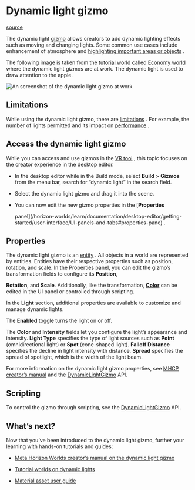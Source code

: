 # Dynamic light gizmo

[source](https://developers.meta.com/horizon-worlds/learn/documentation/code-blocks-and-gizmos/dynamic-light-gizmo)

The dynamic light [gizmo](/horizon-worlds/learn/documentation/code-blocks-and-gizmos/about-gizmos) allows creators to add dynamic lighting effects such as moving and changing lights. Some common use cases include enhancement of atmosphere and [highlighting important areas or objects](/horizon-worlds/learn/documentation/tutorial-worlds/economy-world-tutorial/module-3-configuring-gameplay#configuring-the-apple-spawners) .

The following image is taken from the [tutorial world](/horizon-worlds/learn/documentation/tutorial-worlds/getting-started-with-tutorials/access-tutorial-worlds) called [Economy world](/horizon-worlds/learn/documentation/tutorial-worlds/economy-world-tutorial/module-3-configuring-gameplay) where the dynamic light gizmos are at work. The dynamic light is used to draw attention to the apple.

![An screenshot of the dynamic light gizmo at work](https://scontent.flba1-1.fna.fbcdn.net/v/t39.2365-6/505443192_738224338715520_974421412205283361_n.png?_nc_cat=103&ccb=1-7&_nc_sid=e280be&_nc_ohc=R6JgqldEcsQQ7kNvwFqzwli&_nc_oc=AdmHhIldUUSpteoVM_XeaT6vfMB3r2nToHwpaNdb8wVLXmWiBwrp6F_xeIPSARVmy3o&_nc_zt=14&_nc_ht=scontent.flba1-1.fna&_nc_gid=hUHd3jIhf6PJyp8AlrKEEQ&oh=00_AfSn46kxaceD7IAk3T05cWCYlA3zV-c8XUPHSA42yYE4pA&oe=689B972A)

## Limitations

While using the dynamic light gizmo, there are [limitations](https://github.com/MHCPCreators/horizonCreatorManual/blob/main/HorizonTechnicalDoc.md#dynamic-light-gizmo) . For example, the number of lights permitted and its impact on [performance](/horizon-worlds/learn/documentation/performance-best-practices-and-tooling/unity-performance-designing-a-performant-world) .

## Access the dynamic light gizmo

While you can access and use gizmos in the [VR tool](/horizon-worlds/learn/documentation/vr-creation/getting-started/create-a-new-world-in-horizon) , this topic focuses on the creator experience in the desktop editor.

*   In the desktop editor while in the Build mode, select **Build** \> **Gizmos** from the menu bar, search for “dynamic light” in the search field.

*   Select the dynamic light gizmo and drag it into the scene.

*   You can now edit the new gizmo properties in the [**Properties**
    
     panel](/horizon-worlds/learn/documentation/desktop-editor/getting-started/user-interface/UI-panels-and-tabs#properties-pane) .

## Properties

The dynamic light gizmo is an [entity](/horizon-worlds/reference/2.0.0/core_entity) . All objects in a world are represented by entities. Entities have their respective properties such as position, rotation, and scale. In the Properties panel, you can edit the gizmo’s transformation fields to configure its **Position**, 

**Rotation**, and **Scale**. Additionally, like the transformation, [**Color**](/horizon-worlds/reference/2.0.0/core_color) can be edited in the UI panel or controlled through scripting.

In the **Light** section, additional properties are available to customize and manage dynamic lights.

The **Enabled** toggle turns the light on or off.

The **Color** and **Intensity** fields let you configure the light’s appearance and intensity. **Light Type** specifies the type of light sources such as **Point** (omnidirectional light) or **Spot** (cone-shaped light). **Falloff Distance** specifies the decline in light intensity with distance. **Spread** specifies the spread of spotlight, which is the width of the light beam.

For more information on the dynamic light gizmo properties, see [MHCP creator’s manual](https://github.com/MHCPCreators/horizonCreatorManual/blob/main/HorizonTechnicalDoc.md#dynamic-light-gizmo) and the [DynamicLightGizmo](/horizon-worlds/reference/2.0.0/core_dynamiclightgizmo) API.

## Scripting

To control the gizmo through scripting, see the [DynamicLightGizmo](/horizon-worlds/reference/2.0.0/core_dynamiclightgizmo) API.

## What’s next?

Now that you’ve been introduced to the dynamic light gizmo, further your learning with hands-on tutorials and guides:

*   [Meta Horizon Worlds creator’s manual on the dynamic light gizmo](https://github.com/MHCPCreators/horizonCreatorManual/blob/main/HorizonTechnicalDoc.md#dynamic-light-gizmo)

*   [Tutorial worlds on dynamic lights](/horizon-worlds/learn/documentation/tutorial-worlds/economy-world-tutorial/module-3-configuring-gameplay)

*   [Material asset user guide](/horizon-worlds/learn/documentation/desktop-editor/assets/material-asset-user-guide)

 

 

 

 

 

 

 

 

 

 

 

 

 

 

 

 

 

 

 

 

 

 

 

 

 

 

 

 

 

 

 

 

 

 

 

 

 

 

 

 

 

 

 

 

 

 

 

 